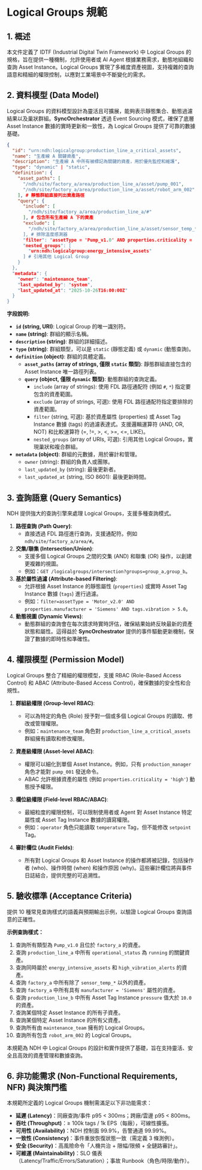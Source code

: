 # Logical Groups 規範

## 1. 概述

本文件定義了 IDTF (Industrial Digital Twin Framework) 中 Logical Groups 的規格，旨在提供一種機制，允許使用者或 AI Agent 根據業務需求，動態地組織和查詢 Asset Instance。Logical Groups 實現了多維度資產視圖，支持複雜的查詢語意和精細的權限控制，以應對工業場景中不斷變化的需求。

## 2. 資料模型 (Data Model)

Logical Groups 的資料模型設計為靈活且可擴展，能夠表示靜態集合、動態過濾結果以及巢狀群組。**SyncOrchestrator** 透過 Event Sourcing 模式，確保了底層 Asset Instance 數據的實時更新和一致性，為 Logical Groups 提供了可靠的數據基礎。

```json
{
  "id": "urn:ndh:logicalgroup:production_line_a_critical_assets",
  "name": "生產線 A 關鍵資產",
  "description": "生產線 A 中所有被標記為關鍵的資產，用於優先監控和維護",
  "type": "dynamic" | "static",
  "definition": {
    "asset_paths": [
      "/ndh/site/factory_a/area/production_line_a/asset/pump_001",
      "/ndh/site/factory_a/area/production_line_a/asset/robot_arm_002"
    ], # 靜態群組直接列出資產路徑
    "query": {
      "include": [
        "/ndh/site/factory_a/area/production_line_a/#"
      ], # 包含所有生產線 A 下的資產
      "exclude": [
        "/ndh/site/factory_a/area/production_line_a/asset/sensor_temp_*
      ], # 排除溫度感測器
      "filter": "assetType = 'Pump_v1.0' AND properties.criticality = 'high' AND tags.operational_status = 'running'",
      "nested_groups": [
        "urn:ndh:logicalgroup:energy_intensive_assets"
      ] # 引用其他 Logical Group
    }
  },
  "metadata": {
    "owner": "maintenance_team",
    "last_updated_by": "system",
    "last_updated_at": "2025-10-26T16:00:00Z"
  }
}
```

**字段說明:**

*   **`id` (string, URI)**: Logical Group 的唯一識別符。
*   **`name` (string)**: 群組的顯示名稱。
*   **`description` (string)**: 群組的詳細描述。
*   **`type` (string)**: 群組類型，可以是 `static` (靜態定義) 或 `dynamic` (動態查詢)。
*   **`definition` (object)**: 群組的具體定義。
    *   **`asset_paths` (array of strings, 僅限 `static` 類型)**: 靜態群組直接包含的 Asset Instance 唯一路徑列表。
    *   **`query` (object, 僅限 `dynamic` 類型)**: 動態群組的查詢定義。
        *   `include` (array of strings): 使用 FDL 路徑通配符 (例如 `#`, `*`) 指定要包含的資產範圍。
        *   `exclude` (array of strings, 可選): 使用 FDL 路徑通配符指定要排除的資產範圍。
        *   `filter` (string, 可選): 基於資產屬性 (properties) 或 Asset Tag Instance 數據 (tags) 的過濾表達式。支援邏輯運算符 (AND, OR, NOT) 和比較運算符 (=, !=, >, <, >=, <=, LIKE)。
        *   `nested_groups` (array of URIs, 可選): 引用其他 Logical Groups，實現巢狀和複合群組。
*   **`metadata` (object)**: 群組的元數據，用於審計和管理。
    *   `owner` (string): 群組的負責人或團隊。
    *   `last_updated_by` (string): 最後更新者。
    *   `last_updated_at` (string, ISO 8601): 最後更新時間。

## 3. 查詢語意 (Query Semantics)

NDH 提供強大的查詢引擎來處理 Logical Groups，支援多種查詢模式。

1.  **路徑查詢 (Path Query)**:
    *   直接透過 FDL 路徑進行查詢，支援通配符。例如 `ndh/site/factory_a/area/#`。
2.  **交集/聯集 (Intersection/Union)**:
    *   支援多個 Logical Groups 之間的交集 (AND) 和聯集 (OR) 操作，以創建更複雜的視圖。
    *   例如：`GET /logicalgroups/intersection?groups=group_a,group_b`。
3.  **基於屬性過濾 (Attribute-based Filtering)**:
    *   允許根據 Asset Instance 的靜態屬性 (`properties`) 或實時 Asset Tag Instance 數據 (`tags`) 進行過濾。
    *   例如：`filter=assetType = 'Motor_v2.0' AND properties.manufacturer = 'Siemens' AND tags.vibration > 5.0`。
4.  **動態視圖 (Dynamic Views)**:
    *   動態群組的查詢會在每次請求時實時評估，確保結果始終反映最新的資產狀態和屬性。這得益於 **SyncOrchestrator** 提供的事件驅動更新機制，保證了數據的即時性和準確性。

## 4. 權限模型 (Permission Model)

Logical Groups 整合了精細的權限模型，支援 RBAC (Role-Based Access Control) 和 ABAC (Attribute-Based Access Control)，確保數據的安全性和合規性。

1.  **群組級權限 (Group-level RBAC)**:
    *   可以為特定的角色 (Role) 授予對一個或多個 Logical Groups 的讀取、修改或管理權限。
    *   例如：`maintenance_team` 角色對 `production_line_a_critical_assets` 群組擁有讀取和修改權限。

2.  **資產級權限 (Asset-level ABAC)**:
    *   權限可以細化到單個 Asset Instance。例如，只有 `production_manager` 角色才能對 `pump_001` 發送命令。
    *   ABAC 允許根據資產的屬性 (例如 `properties.criticality = 'high'`) 動態授予權限。

3.  **欄位級權限 (Field-level RBAC/ABAC)**:
    *   最細粒度的權限控制，可以限制使用者或 Agent 對 Asset Instance 特定屬性或 Asset Tag Instance 數據的讀寫權限。
    *   例如：`operator` 角色只能讀取 `temperature` Tag，但不能修改 `setpoint` Tag。

4.  **審計欄位 (Audit Fields)**:
    *   所有對 Logical Groups 和 Asset Instance 的操作都將被記錄，包括操作者 (who)、操作時間 (when) 和操作原因 (why)。這些審計欄位將與事件日誌結合，提供完整的可追溯性。

## 5. 驗收標準 (Acceptance Criteria)

提供 10 種常見查詢樣式的語義與預期輸出示例，以驗證 Logical Groups 查詢語意的正確性。

**示例查詢樣式：**

1.  查詢所有類型為 `Pump_v1.0` 且位於 `factory_a` 的資產。
2.  查詢 `production_line_a` 中所有 `operational_status` 為 `running` 的關鍵資產。
3.  查詢同時屬於 `energy_intensive_assets` 和 `high_vibration_alerts` 的資產。
4.  查詢 `factory_a` 中所有除了 `sensor_temp_*` 以外的資產。
5.  查詢 `factory_a` 中所有具有 `manufacturer = 'Siemens'` 屬性的資產。
6.  查詢 `production_line_b` 中所有 Asset Tag Instance `pressure` 值大於 `10.0` 的資產。
7.  查詢某個特定 Asset Instance 的所有子資產。
8.  查詢某個特定 Asset Instance 的所有父資產。
9.  查詢所有由 `maintenance_team` 擁有的 Logical Groups。
10. 查詢所有包含 `robot_arm_002` 的 Logical Groups。

本規範為 NDH 中 Logical Groups 的設計和實作提供了基礎，旨在支持靈活、安全且高效的資產管理和數據查詢。


## 6. 非功能需求 (Non-Functional Requirements, NFR) 與決策門檻

本規範所定義的 Logical Groups 機制需滿足以下非功能需求：

*   **延遲 (Latency)**：同廠查詢/事件 p95 < 300ms；跨廠/雲邊 p95 < 800ms。
*   **吞吐 (Throughput)**：≥ 100k tags / 1k EPS（每廠），可線性擴張。
*   **可用性 (Availability)**：NDH 控制面 99.9%，告警通道 99.99%。
*   **一致性 (Consistency)**：事件重放恢復狀態一致（需定義 3 條測例）。
*   **安全 (Security)**：高風險命令「人機共治 + 限幅/限頻 + 全鏈路審計」。
*   **可維運 (Maintainability)**：SLO 儀表（Latency/Traffic/Errors/Saturation）；事故 Runbook（角色/時限/動作）。

